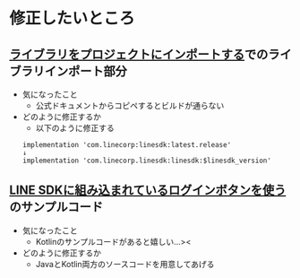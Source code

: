 
# 修正したいところ
## [ライブラリをプロジェクトにインポートする](https://developers.line.biz/ja/docs/android-sdk/integrate-line-login/#import-library-into-your-project)でのライブラリインポート部分
- 気になったこと
    - 公式ドキュメントからコピペするとビルドが通らない
- どのように修正するか
    - 以下のように修正する
    ```
    implementation 'com.linecorp:linesdk:latest.release'
    ↓
    implementation 'com.linecorp.linesdk:linesdk:$linesdk_version'
    ```

## [LINE SDKに組み込まれているログインボタンを使う](https://developers.line.biz/ja/docs/android-sdk/integrate-line-login/#use-button)のサンプルコード
- 気になったこと
    - Kotlinのサンプルコードがあると嬉しい…><
- どのように修正するか
    - JavaとKotlin両方のソースコードを用意してあげる